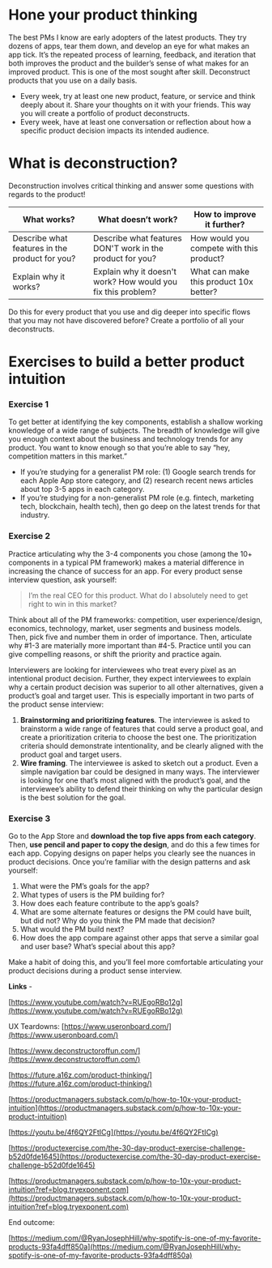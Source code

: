 # Hone your product thinking

The best PMs I know are early adopters of the latest products. They try dozens of apps, tear them down, and develop an eye for what makes an app tick. It’s the repeated process of learning, feedback, and iteration that both improves the product and the builder’s sense of what makes for an improved product. This is one of the most sought after skill. Deconstruct products that you use on a daily basis. 

- Every week, try at least one new product, feature, or service and think deeply about it. Share your thoughts on it with your friends. This way you will create a portfolio of product deconstructs.
- Every week, have at least one conversation or reflection about how a specific product decision impacts its intended audience.

# What is deconstruction?

Deconstruction involves critical thinking and answer some questions with regards to the product! 

| **What works?** | **What doesn’t work?** | **How to improve it further?** |
| --- | --- | --- |
| Describe what features in the product for you? | Describe what features DON'T work in the product for you? | How would you compete with this product? |
| Explain why it works?  | Explain why it doesn't work? How would you fix this problem? | What can make this product 10x better? |

Do this for every product that you use and dig deeper into specific flows that you may not have discovered before? Create a portfolio of all your deconstructs. 

# Exercises to build a better product intuition

### **Exercise 1**

To get better at identifying the key components, establish a shallow working knowledge of a wide range of subjects. The breadth of knowledge will give you enough context about the business and technology trends for any product. You want to know enough so that you’re able to say “hey, competition matters in this market.”

- If you’re studying for a generalist PM role: (1) Google search trends for each Apple App store category, and (2) research recent news articles about top 3-5 apps in each category.
- If you’re studying for a non-generalist PM role (e.g. fintech, marketing tech, blockchain, health tech), then go deep on the latest trends for that industry.

### **Exercise 2**

Practice articulating why the 3-4 components you chose (among the 10+ components in a typical PM framework) makes a material difference in increasing the chance of success for an app. For every product sense interview question, ask yourself:

> I’m the real CEO for this product. What do I absolutely need to get right to win in this market?
> 

Think about all of the PM frameworks: competition, user experience/design, economics, technology, market, user segments and business models. Then, pick five and number them in order of importance. Then, articulate why #1-3 are materially more important than #4-5. Practice until you can give compelling reasons, or shift the priority and practice again.

Interviewers are looking for interviewees who treat every pixel as an intentional product decision. Further, they expect interviewees to explain why a certain product decision was superior to all other alternatives, given a product’s goal and target user. This is especially important in two parts of the product sense interview:

1. **Brainstorming and prioritizing features**. The interviewee is asked to brainstorm a wide range of features that could serve a product goal, and create a prioritization criteria to choose the best one. The prioritization criteria should demonstrate intentionality, and be clearly aligned with the product goal and target users.
2. **Wire framing**. The interviewee is asked to sketch out a product. Even a simple navigation bar could be designed in many ways. The interviewer is looking for one that’s most aligned with the product’s goal, and the interviewee’s ability to defend their thinking on why the particular design is the best solution for the goal.

### Exercise 3

Go to the App Store and **download the top five apps from each category**. Then, **use pencil and paper to copy the design**, and do this a few times for each app. Copying designs on paper helps you clearly see the nuances in product decisions. Once you’re familiar with the design patterns and ask yourself:

1. What were the PM’s goals for the app?
2. What types of users is the PM building for?
3. How does each feature contribute to the app’s goals?
4. What are some alternate features or designs the PM could have built, but did not? Why do you think the PM made that decision?
5. What would the PM build next?
6. How does the app compare against other apps that serve a similar goal and user base? What’s special about this app?

Make a habit of doing this, and you’ll feel more comfortable articulating your product decisions during a product sense interview.

**Links** - 

[https://www.youtube.com/watch?v=RUEgoRBo12g](https://www.youtube.com/watch?v=RUEgoRBo12g)

UX Teardowns: [https://www.useronboard.com/](https://www.useronboard.com/)

[https://www.deconstructoroffun.com/](https://www.deconstructoroffun.com/)

[https://future.a16z.com/product-thinking/](https://future.a16z.com/product-thinking/)

[https://productmanagers.substack.com/p/how-to-10x-your-product-intuition](https://productmanagers.substack.com/p/how-to-10x-your-product-intuition)

[https://youtu.be/4f6QY2FtICg](https://youtu.be/4f6QY2FtICg)

[https://productexercise.com/the-30-day-product-exercise-challenge-b52d0fde1645](https://productexercise.com/the-30-day-product-exercise-challenge-b52d0fde1645)

[https://productmanagers.substack.com/p/how-to-10x-your-product-intuition?ref=blog.tryexponent.com](https://productmanagers.substack.com/p/how-to-10x-your-product-intuition?ref=blog.tryexponent.com)

End outcome: 

[https://medium.com/@RyanJosephHill/why-spotify-is-one-of-my-favorite-products-93fa4dff850a](https://medium.com/@RyanJosephHill/why-spotify-is-one-of-my-favorite-products-93fa4dff850a)